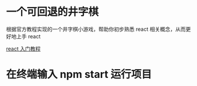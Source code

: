 # 一个可回退的井字棋

根据官方教程实现的一个井字棋小游戏，帮助你初步熟悉 react 相关概念，从而更好地上手 react

[react 入门教程](https://react.docschina.org/tutorial/tutorial.html)

# 在终端输入 npm start 运行项目

